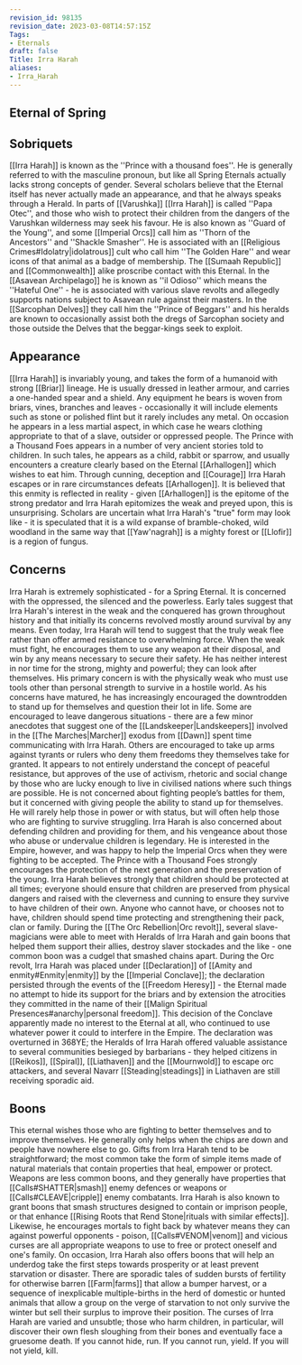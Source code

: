 ```yaml
---
revision_id: 98135
revision_date: 2023-03-08T14:57:15Z
Tags:
- Eternals
draft: false
Title: Irra Harah
aliases:
- Irra_Harah
---
```

## Eternal of Spring
## Sobriquets
[[Irra Harah]] is known as the ''Prince with a thousand foes''. He is generally referred to with the masculine pronoun, but like all Spring Eternals actually lacks strong concepts of gender.
Several scholars believe that the Eternal itself has never actually made an appearance, and that he always speaks through a Herald. In parts of [[Varushka]] [[Irra Harah]] is called ''Papa Otec'', and those who wish to protect their children from the dangers of the Varushkan wilderness may seek his favour. He is also known as ''Guard of the Young'', and some [[Imperial Orcs]] call him as ''Thorn of the Ancestors'' and ''Shackle Smasher''. He is associated with an [[Religious Crimes#Idolatry|idolatrous]] cult who call him ''The Golden Hare'' and wear icons of that animal as a badge of membership.
The [[Sumaah Republic]] and [[Commonwealth]] alike proscribe contact with this Eternal. In the [[Asavean Archipelago]] he is known as ''il Odioso'' which means the ''Hateful One'' - he is associated with various slave revolts and allegedly supports nations subject to Asavean rule against their masters. In the [[Sarcophan Delves]] they call him the ''Prince of Beggars'' and his heralds are known to occasionally assist both the dregs of Sarcophan society and those outside the Delves that the beggar-kings seek to exploit.
## Appearance
[[Irra Harah]] is invariably young, and takes the form of a humanoid with strong [[Briar]] lineage. He is usually dressed in leather armour, and carries a one-handed spear and a shield. Any equipment he bears is woven from briars, vines, branches and leaves - occasionally it will include elements such as stone or polished flint but it rarely includes any metal. On occasion he appears in a less martial aspect, in which case he wears clothing appropriate to that of a slave, outsider or oppressed people.
The Prince with a Thousand Foes appears in a number of very ancient stories told to children. In such tales, he appears as a child, rabbit or sparrow, and usually encounters a creature clearly based on the Eternal [[Arhallogen]] which wishes to eat him. Through cunning, deception and [[Courage]] Irra Harah escapes or in rare circumstances defeats [[Arhallogen]]. It is believed that this enmity is reflected in reality - given [[Arhallogen]] is the epitome of the strong predator and Irra Harah epitomizes the weak and preyed upon, this is unsurprising.
Scholars are uncertain what Irra Harah's "true" form may look like - it is speculated that it is a wild expanse of bramble-choked, wild woodland in the same way that [[Yaw'nagrah]] is a mighty forest or [[Llofir]] is a region of fungus.
## Concerns
Irra Harah is extremely sophisticated - for a Spring Eternal. It is concerned with the oppressed, the silenced and the powerless. Early tales suggest that Irra Harah's interest in the weak and the conquered has grown throughout history and that initially its concerns revolved mostly around survival by any means. Even today, Irra Harah will tend to suggest that the truly weak flee rather than offer armed resistance to overwhelming force. When the weak must fight, he encourages them to use any weapon at their disposal, and win by any means necessary to secure their safety.
He has neither interest in nor time for the strong, mighty and powerful; they can look after themselves. His primary concern is with the physically weak who must use tools other than personal strength to survive in a hostile world. As his concerns have matured, he has increasingly encouraged the downtrodden to stand up for themselves and question their lot in life. Some are encouraged to leave dangerous situations - there are a few minor anecdotes that suggest one of the [[Landskeeper|Landskeepers]] involved in the [[The Marches|Marcher]] exodus from [[Dawn]] spent time communicating with Irra Harah. Others are encouraged to take up arms against tyrants or rulers who deny them freedoms they themselves take for granted. It appears to not entirely understand the concept of peaceful resistance, but approves of the use of activism, rhetoric and social change by those who are lucky enough to live in civilised nations where such things are possible.
He is not concerned about fighting people’s battles for them, but it concerned with giving people the ability to stand up for themselves. He will rarely help those in power or with status, but will often help those who are fighting to survive struggling. Irra Harah is also concerned about defending children and providing for them, and his vengeance about those who abuse or undervalue children is legendary. He is interested in the Empire, however, and was happy to help the Imperial Orcs when they were fighting to be accepted. 
The Prince with a Thousand Foes strongly encourages the protection of the next generation and the preservation of the young. Irra Harah believes strongly that children should be protected at all times; everyone should ensure that children are preserved from physical dangers and raised with the cleverness and cunning to ensure they survive to have children of their own. Anyone who cannot have, or chooses not to have, children should spend time protecting and strengthening their pack, clan or family.
During the [[The Orc Rebellion|Orc revolt]], several slave-magicians were able to meet with Heralds of Irra Harah and gain boons that helped them support their allies, destroy slaver stockades and the like - one common boon was a cudgel that smashed chains apart. During the Orc revolt, Irra Harah was placed under [[Declaration]] of [[Amity and enmity#Enmity|enmity]] by the [[Imperial Conclave]]; the declaration persisted through the events of the [[Freedom Heresy]] - the Eternal made no attempt to hide its support for the briars and by extension the atrocities they committed in the name of their [[Malign Spiritual Presences#anarchy|personal freedom]]. This decision of the Conclave apparently made no interest to the Eternal at all, who continued to use whatever power it could to interfere in the Empire. 
The declaration was overturned in 368YE; the Heralds of Irra Harah offered valuable assistance to several communities besieged by barbarians - they helped citizens in [[Reikos]], [[Spiral]], [[Liathaven]] and the [[Mournwold]] to escape orc attackers, and several Navarr [[Steading|steadings]] in Liathaven are still receiving sporadic aid.
## Boons
This eternal wishes those who are fighting to better themselves and to improve themselves. He generally only helps when the chips are down and people have nowhere else to go. Gifts from Irra Harah tend to be straightforward; the most common take the form of simple items made of natural materials that contain properties that heal, empower or protect. Weapons are less common boons, and they generally have properties that [[Calls#SHATTER|smash]] enemy defences or weapons or [[Calls#CLEAVE|cripple]] enemy combatants.
Irra Harah is also known to grant boons that smash structures designed to contain or imprison people, or that enhance [[Rising Roots that Rend Stone|rituals with similar effects]]. Likewise, he encourages mortals to fight back by whatever means they can against powerful opponents - poison, [[Calls#VENOM|venom]] and vicious curses are all appropriate weapons to use to free or protect oneself and one's family.
On occasion, Irra Harah also offers boons that will help an underdog take the first steps towards prosperity or at least prevent starvation or disaster. There are sporadic tales of sudden bursts of fertility for otherwise barren [[Farm|farms]] that allow a bumper harvest, or a sequence of inexplicable multiple-births in the herd of domestic or hunted animals that allow a group on the verge of starvation to not only survive the winter but sell their surplus to improve their position.
The curses of Irra Harah are varied and unsubtle; those who harm children, in particular, will discover their own flesh sloughing from their bones and eventually face a gruesome death.
If you cannot hide, run.
If you cannot run, yield.
If you will not yield, kill.